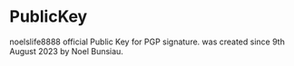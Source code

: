 # PublicKey
noelslife8888 official Public Key for PGP signature. was created since 9th August 2023 by Noel Bunsiau.
